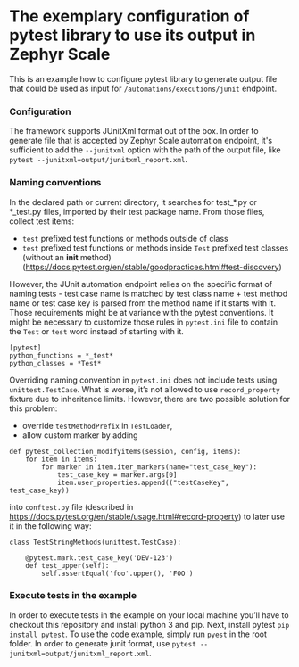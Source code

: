 # The exemplary configuration of pytest library to use its output in Zephyr Scale 

This is an example how to configure pytest library to generate output file that could be used as input for `/automations/executions/junit` endpoint.

### Configuration
The framework supports JUnitXml format out of the box. In order to generate file that is accepted by Zephyr Scale automation endpoint, it's sufficient to add the `--junitxml` option with the path of the output file, like  
`pytest --junitxml=output/junitxml_report.xml`. 

### Naming conventions
In the declared path or current directory, it searches for test_*.py or *_test.py files, imported by their test package name.
From those files, collect test items:
- `test` prefixed test functions or methods outside of class
- `test` prefixed test functions or methods inside `Test` prefixed test classes (without an __init__ method)
(https://docs.pytest.org/en/stable/goodpractices.html#test-discovery)

However, the JUnit automation endpoint relies on the specific format of naming tests - test case name is matched by test class name + test method name or test case key is parsed from the method name if it starts with it.
Those requirements might be at variance with the pytest conventions. 
It might be necessary to customize those rules in `pytest.ini` file to contain the `Test` or `test` word instead of starting with it. 
```
[pytest]
python_functions = *_test*
python_classes = *Test*
```

Overriding naming convention in `pytest.ini` does not include tests using `unittest.TestCase`. What is worse, it’s not allowed to use `record_property` fixture due to inheritance limits. However, there are two possible solution for this problem:
- override `testMethodPrefix` in `TestLoader`,
- allow custom marker by adding 
```
def pytest_collection_modifyitems(session, config, items):
    for item in items:
        for marker in item.iter_markers(name="test_case_key"):
            test_case_key = marker.args[0]
            item.user_properties.append(("testCaseKey", test_case_key))
```
into `conftest.py` file (described in https://docs.pytest.org/en/stable/usage.html#record-property)
to later use it in the following way:
```
class TestStringMethods(unittest.TestCase):

    @pytest.mark.test_case_key('DEV-123')
    def test_upper(self):
        self.assertEqual('foo'.upper(), 'FOO')
```

### Execute tests in the example
In order to execute tests in the example on your local machine you’ll have to checkout this repository and install python 3 and pip. 
Next, install pytest `pip install pytest`. 
To use the code example, simply run `pyest` in the root folder. In order to generate junit format, use `pytest --junitxml=output/junitxml_report.xml`.
